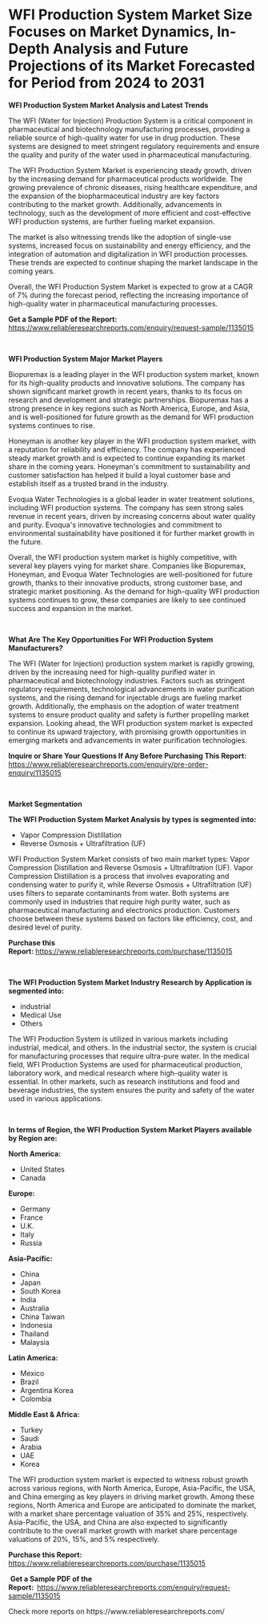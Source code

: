 <p><h1>WFI Production System Market Size Focuses on Market Dynamics, In-Depth Analysis and Future Projections of its Market Forecasted for Period from 2024 to 2031</h1></p><p><strong>WFI Production System Market Analysis and Latest Trends</strong></p>
<p><p>The WFI (Water for Injection) Production System is a critical component in pharmaceutical and biotechnology manufacturing processes, providing a reliable source of high-quality water for use in drug production. These systems are designed to meet stringent regulatory requirements and ensure the quality and purity of the water used in pharmaceutical manufacturing.</p><p>The WFI Production System Market is experiencing steady growth, driven by the increasing demand for pharmaceutical products worldwide. The growing prevalence of chronic diseases, rising healthcare expenditure, and the expansion of the biopharmaceutical industry are key factors contributing to the market growth. Additionally, advancements in technology, such as the development of more efficient and cost-effective WFI production systems, are further fueling market expansion.</p><p>The market is also witnessing trends like the adoption of single-use systems, increased focus on sustainability and energy efficiency, and the integration of automation and digitalization in WFI production processes. These trends are expected to continue shaping the market landscape in the coming years.</p><p>Overall, the WFI Production System Market is expected to grow at a CAGR of 7% during the forecast period, reflecting the increasing importance of high-quality water in pharmaceutical manufacturing processes.</p></p>
<p><strong>Get a Sample PDF of the Report:&nbsp;</strong> <a href="https://www.reliableresearchreports.com/enquiry/request-sample/1135015">https://www.reliableresearchreports.com/enquiry/request-sample/1135015</a></p>
<p>&nbsp;</p>
<p><strong>WFI Production System Major Market Players</strong></p>
<p><p>Biopuremax is a leading player in the WFI production system market, known for its high-quality products and innovative solutions. The company has shown significant market growth in recent years, thanks to its focus on research and development and strategic partnerships. Biopuremax has a strong presence in key regions such as North America, Europe, and Asia, and is well-positioned for future growth as the demand for WFI production systems continues to rise.</p><p>Honeyman is another key player in the WFI production system market, with a reputation for reliability and efficiency. The company has experienced steady market growth and is expected to continue expanding its market share in the coming years. Honeyman's commitment to sustainability and customer satisfaction has helped it build a loyal customer base and establish itself as a trusted brand in the industry.</p><p>Evoqua Water Technologies is a global leader in water treatment solutions, including WFI production systems. The company has seen strong sales revenue in recent years, driven by increasing concerns about water quality and purity. Evoqua's innovative technologies and commitment to environmental sustainability have positioned it for further market growth in the future.</p><p>Overall, the WFI production system market is highly competitive, with several key players vying for market share. Companies like Biopuremax, Honeyman, and Evoqua Water Technologies are well-positioned for future growth, thanks to their innovative products, strong customer base, and strategic market positioning. As the demand for high-quality WFI production systems continues to grow, these companies are likely to see continued success and expansion in the market.</p></p>
<p>&nbsp;</p>
<p><strong>What Are The Key Opportunities For WFI Production System Manufacturers?</strong></p>
<p><p>The WFI (Water for Injection) production system market is rapidly growing, driven by the increasing need for high-quality purified water in pharmaceutical and biotechnology industries. Factors such as stringent regulatory requirements, technological advancements in water purification systems, and the rising demand for injectable drugs are fueling market growth. Additionally, the emphasis on the adoption of water treatment systems to ensure product quality and safety is further propelling market expansion. Looking ahead, the WFI production system market is expected to continue its upward trajectory, with promising growth opportunities in emerging markets and advancements in water purification technologies.</p></p>
<p><strong>Inquire or Share Your Questions If Any Before Purchasing This Report:</strong> <a href="https://www.reliableresearchreports.com/enquiry/pre-order-enquiry/1135015">https://www.reliableresearchreports.com/enquiry/pre-order-enquiry/1135015</a></p>
<p>&nbsp;</p>
<p><strong>Market Segmentation</strong></p>
<p><strong>The WFI Production System Market Analysis by types is segmented into:</strong></p>
<p><ul><li>Vapor Compression Distillation</li><li>Reverse Osmosis + Ultrafiltration (UF)</li></ul></p>
<p><p>WFI Production System Market consists of two main market types: Vapor Compression Distillation and Reverse Osmosis + Ultrafiltration (UF). Vapor Compression Distillation is a process that involves evaporating and condensing water to purify it, while Reverse Osmosis + Ultrafiltration (UF) uses filters to separate contaminants from water. Both systems are commonly used in industries that require high purity water, such as pharmaceutical manufacturing and electronics production. Customers choose between these systems based on factors like efficiency, cost, and desired level of purity.</p></p>
<p><strong>Purchase this Report:&nbsp;</strong><a href="https://www.reliableresearchreports.com/purchase/1135015">https://www.reliableresearchreports.com/purchase/1135015</a></p>
<p>&nbsp;</p>
<p><strong>The WFI Production System Market Industry Research by Application is segmented into:</strong></p>
<p><ul><li>industrial</li><li>Medical Use</li><li>Others</li></ul></p>
<p><p>The WFI Production System is utilized in various markets including industrial, medical, and others. In the industrial sector, the system is crucial for manufacturing processes that require ultra-pure water. In the medical field, WFI Production Systems are used for pharmaceutical production, laboratory work, and medical research where high-quality water is essential. In other markets, such as research institutions and food and beverage industries, the system ensures the purity and safety of the water used in various applications.</p></p>
<p>&nbsp;</p>
<p><strong>In terms of Region, the WFI Production System Market Players available by Region are:</strong></p>
<p>
    <p> <strong> North America: </strong>
        <ul>
            <li>United States</li>
            <li>Canada</li>
        </ul>
        </p> 
    <p> <strong> Europe: </strong>
        <ul>
            <li>Germany</li>
            <li>France</li>
            <li>U.K.</li>
            <li>Italy</li>
            <li>Russia</li>
        </ul>
        </p> 
    <p> <strong> Asia-Pacific: </strong>
        <ul>
            <li>China</li>
            <li>Japan</li>
            <li>South Korea</li>
            <li>India</li>
            <li>Australia</li>
            <li>China Taiwan</li>
            <li>Indonesia</li>
            <li>Thailand</li>
            <li>Malaysia</li>
        </ul>
        </p> 
    <p> <strong> Latin America: </strong>
        <ul>
            <li>Mexico</li>
            <li>Brazil</li>
            <li>Argentina Korea</li>
            <li>Colombia</li>
        </ul>
        </p> 
    <p> <strong> Middle East & Africa: </strong>
        <ul>
            <li>Turkey</li>
            <li>Saudi</li>
            <li>Arabia</li>
            <li>UAE</li>
            <li>Korea</li>
        </ul>
    </p>
    </p>
<p><p>The WFI production system market is expected to witness robust growth across various regions, with North America, Europe, Asia-Pacific, the USA, and China emerging as key players in driving market growth. Among these regions, North America and Europe are anticipated to dominate the market, with a market share percentage valuation of 35% and 25%, respectively. Asia-Pacific, the USA, and China are also expected to significantly contribute to the overall market growth with market share percentage valuations of 20%, 15%, and 5% respectively.</p></p>
<p><strong>Purchase this Report: </strong><a href="https://www.reliableresearchreports.com/purchase/1135015">https://www.reliableresearchreports.com/purchase/1135015</a></p>
<p>&nbsp;<strong>Get a Sample PDF of the Report:&nbsp;&nbsp;</strong><a href="https://www.reliableresearchreports.com/enquiry/request-sample/1135015">https://www.reliableresearchreports.com/enquiry/request-sample/1135015</a></p>
<p><strong></strong></p>
<p>Check more reports on https://www.reliableresearchreports.com/</p>